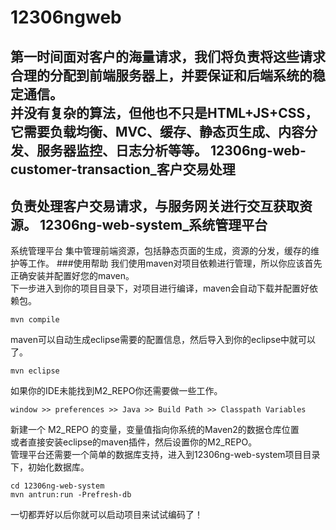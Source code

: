 12306ngweb
==========
第一时间面对客户的海量请求，我们将负责将这些请求合理的分配到前端服务器上，并要保证和后端系统的稳定通信。<br />
并没有复杂的算法，但他也不只是HTML+JS+CSS，它需要负载均衡、MVC、缓存、静态页生成、内容分发、服务器监控、日志分析等等。
12306ng-web-customer-transaction_客户交易处理
---------
负责处理客户交易请求，与服务网关进行交互获取资源。
12306ng-web-system_系统管理平台
---------
系统管理平台
集中管理前端资源，包括静态页面的生成，资源的分发，缓存的维护等工作。
###使用帮助
我们使用maven对项目依赖进行管理，所以你应该首先正确安装并配置好您的maven。<br />
下一步进入到你的项目目录下，对项目进行编译，maven会自动下载并配置好依赖包。<br />

    mvn compile
            
maven可以自动生成eclipse需要的配置信息，然后导入到你的eclipse中就可以了。<br />

    mvn eclipse
            
如果你的IDE未能找到M2_REPO你还需要做一些工作。<br />

    window >> preferences >> Java >> Build Path >> Classpath Variables
新建一个 M2_REPO 的变量，变量值指向你系统的Maven2的数据仓库位置<br />
或者直接安装eclipse的maven插件，然后设置你的M2_REPO。<br />
管理平台还需要一个简单的数据库支持，进入到12306ng-web-system项目目录下，初始化数据库。<br />

    cd 12306ng-web-system
    mvn antrun:run -Prefresh-db
一切都弄好以后你就可以启动项目来试试编码了！<br />
